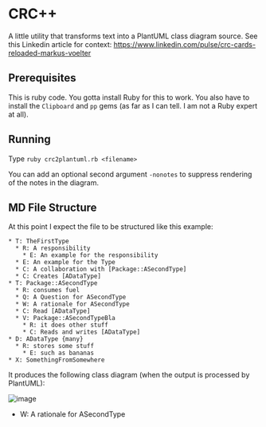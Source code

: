# CRC++

A little utility that transforms text into a PlantUML class diagram source. See this Linkedin article for context: https://www.linkedin.com/pulse/crc-cards-reloaded-markus-voelter

## Prerequisites

This is ruby code. You gotta install Ruby for this to work. You also have to install the `Clipboard` and `pp` gems (as far as I can tell. I am not a Ruby expert at all).

## Running

Type `ruby crc2plantuml.rb <filename>`

You can add an optional second argument `-nonotes` to suppress rendering of the notes in the diagram. 

## MD File Structure

At this point I expect the file to be structured like this example:

```
* T: TheFirstType
  * R: A responsibility
    * E: An example for the responsibility
  * E: An example for the Type
  * C: A collaboration with [Package::ASecondType]
  * C: Creates [ADataType]
* T: Package::ASecondType 
  * R: consumes fuel
  * Q: A Question for ASecondType
  * W: A rationale for ASecondType
  * C: Read [ADataType]
  * V: Package::ASecondTypeBla
    * R: it does other stuff
    * C: Reads and writes [ADataType]
* D: ADataType {many}
  * R: stores some stuff
    * E: such as bananas
* X: SomethingFromSomewhere
```

It produces the following class diagram (when the output is processed by PlantUML):

![image](https://user-images.githubusercontent.com/592330/221001868-59c4ada1-2d44-42b4-b418-d804cde80563.png)
  * W: A rationale for ASecondType
